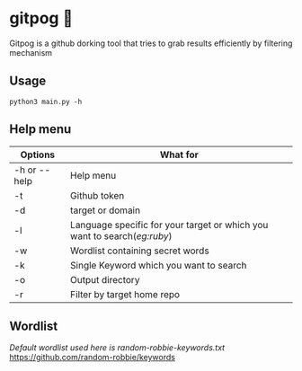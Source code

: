 # gitpog :cowboy_hat_face:	
Gitpog is a github dorking tool that tries to grab results efficiently by filtering mechanism

## Usage
`python3 main.py -h`
  
## Help menu

Options | What for
--------|----------
-h or --help| Help menu
-t |Github token
-d | target or domain 
-l | Language specific for your target or which you want to search(*eg:ruby*)
-w | Wordlist containing secret words
-k | Single Keyword which you want to search
-o | Output directory 
-r | Filter by target home repo

## Wordlist
*Default wordlist used here is  random-robbie-keywords.txt* https://github.com/random-robbie/keywords
